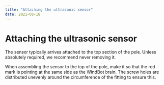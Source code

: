 ```yaml
---
title: "Attaching the ultrasonic sensor"
date: 2021-08-18
---
```

# Attaching the ultrasonic sensor

The sensor typically arrives attached to the top section of the pole. Unless absolutely required, we recommend never removing it.

  

When assembling the sensor to the top of the pole, make it so that the red mark is pointing at the same side as the WindBot brain. The screw holes are distributed unevenly around the circumference of the fitting to ensure this.